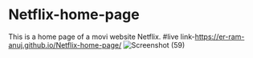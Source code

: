 # Netflix-home-page
This is a home page of a movi website Netflix.
#live link-https://er-ram-anuj.github.io/Netflix-home-page/
![Screenshot (59)](https://github.com/Er-Ram-Anuj/Netflix-home-page/assets/121351615/de65a565-89bc-4c8d-aebd-8e04a67c0998)
